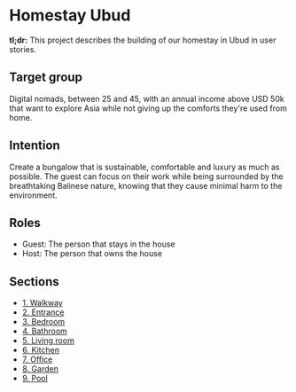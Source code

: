 # Homestay Ubud

**tl;dr:** This project describes the building of our homestay in Ubud in user stories. 

## Target group

Digital nomads, between 25 and 45, with an annual income above USD 50k that want to explore Asia while not giving up the comforts they're used from home.

## Intention

Create a bungalow that is sustainable, comfortable and luxury as much as possible. The guest can focus on their work while being surrounded by the breathtaking Balinese nature, knowing that they cause minimal harm to the environment.

## Roles

- Guest: The person that stays in the house
- Host: The person that owns the house

## Sections

- [1. Walkway](https://github.com/nielslange/homestay-ubud/tree/master/walkway)
- [2. Entrance](https://github.com/nielslange/homestay-ubud/blob/master/entrance)
- [3. Bedroom](https://github.com/nielslange/homestay-ubud/tree/master/bedroom)
- [4. Bathroom](https://github.com/nielslange/homestay-ubud/tree/master/bathroom)
- [5. Living room](https://github.com/nielslange/homestay-ubud/tree/master/living-room)
- [6. Kitchen](https://github.com/nielslange/homestay-ubud/tree/master/kitchen)
- [7. Office](https://github.com/nielslange/homestay-ubud/tree/master/office)
- [8. Garden](https://github.com/nielslange/homestay-ubud/tree/master/garden)
- [9. Pool](https://github.com/nielslange/homestay-ubud/tree/master/pool)

